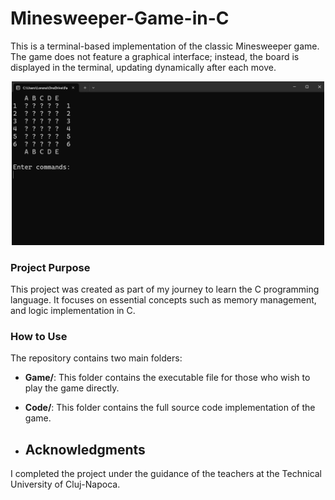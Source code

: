 # Minesweeper-Game-in-C

This is a terminal-based implementation of the classic Minesweeper game. The game does not feature a graphical interface; instead, the board is displayed in the terminal, updating dynamically after each move.

<div align=center><img src="terminal_game.png" width=500></div>

### Project Purpose
This project was created as part of my journey to learn the C programming language. It focuses on essential concepts such as memory management, and logic implementation in C.

### How to Use
The repository contains two main folders:
- **Game/**: This folder contains the executable file for those who wish to play the game directly.
- **Code/**: This folder contains the full source code implementation of the game.

- ## Acknowledgments
I completed the project under the guidance of the teachers at the Technical University of Cluj-Napoca.

